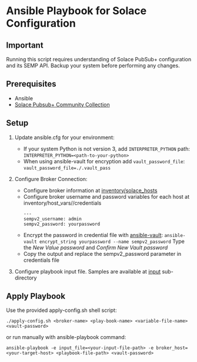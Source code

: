 # Ansible Playbook for Solace Configuration

## Important
Running this script requires understanding of Solace PubSub+ configuration and its SEMP API. Backup your system before performing any changes.

## Prerequisites
- Ansible
- [Solace Pubsub+ Community Collection](https://galaxy.ansible.com/solace/pubsub_plus)

## Setup
1. Update ansible.cfg for your environment:
   - If your system Python is not version 3, add `INTERPRETER_PYTHON` path:
     `INTERPRETER_PYTHON=<path-to-your-python>`
   - When using ansible-vault for encryption add `vault_password_file`:
     `vault_password_file=./.vault_pass`
2. Configure Broker Connection:
   - Configure broker information at [inventory/solace_hosts](./inventory/solace_hosts)
   - Configure broker username and password variables for each host at inventory/host_vars/<broker-host>/credentials
      ```
      ---
      sempv2_username: admin
      sempv2_password: yourpassword
      ```
   - Encrypt the password in credential file with [ansible-vault](https://docs.ansible.com/ansible/latest/user_guide/vault.html):
     `ansible-vault encrypt_string yourpassword --name sempv2_password`
     Type the _New Value password_ and _Confirm New Vault password_
   - Copy the output and replace the sempv2_password parameter in credentials file

3. Configure playbook input file. Samples are available at [input](./input) sub-directory

## Apply Playbook
Use the provided apply-config.sh shell script:
```
./apply-config.sh <broker-name> <play-book-name> <variable-file-name> <vault-password>
```
or run manually with ansible-playbook command:
```
ansible-playbook -e input_file=<your-input-file-path> -e broker_host=<your-target-host> <playbook-file-path> <vault-password>
```
